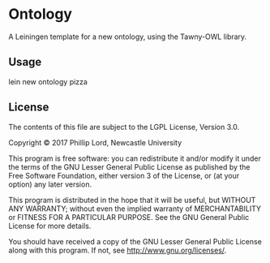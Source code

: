 # Ontology

A Leiningen template for a new ontology, using the Tawny-OWL library.

## Usage

lein new ontology pizza

## License

The contents of this file are subject to the LGPL License, Version 3.0.

Copyright © 2017 Phillip Lord, Newcastle University

This program is free software: you can redistribute it and/or modify it under
the terms of the GNU Lesser General Public License as published by the Free
Software Foundation, either version 3 of the License, or (at your option) any
later version.

This program is distributed in the hope that it will be useful, but WITHOUT
ANY WARRANTY; without even the implied warranty of MERCHANTABILITY or FITNESS
FOR A PARTICULAR PURPOSE. See the GNU General Public License for more details.

You should have received a copy of the GNU Lesser General Public License along
with this program. If not, see http://www.gnu.org/licenses/.
